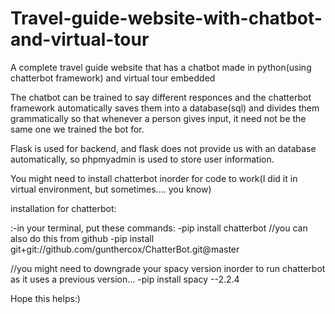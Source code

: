 # Travel-guide-website-with-chatbot-and-virtual-tour
A complete travel guide website that has a chatbot made in python(using chatterbot framework) and virtual tour embedded

The chatbot can be trained to say different responces and the chatterbot framework automatically saves them into a database(sql) and divides them grammatically so that
whenever a person gives input, it need not be the same one we trained the bot for.

Flask is used for backend, and flask does not provide us with an database automatically, so phpmyadmin is used to store user information.

You might need to install chatterbot inorder for code to work(I did it in virtual environment, but sometimes.... you know) 

installation for chatterbot:

:-in your terminal, put these commands:
-pip install chatterbot
//you can also do this from github
-pip install git+git://github.com/gunthercox/ChatterBot.git@master

//you might need to downgrade your spacy version inorder to run chatterbot as it uses a previous version...
-pip install spacy --2.2.4

Hope this helps:)
